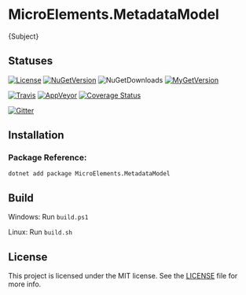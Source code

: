 # MicroElements.MetadataModel
{Subject}

## Statuses
[![License](https://img.shields.io/github/license/micro-elements/MicroElements.MetadataModel.svg)](https://raw.githubusercontent.com/micro-elements/MicroElements.MetadataModel/master/LICENSE)
[![NuGetVersion](https://img.shields.io/nuget/v/MicroElements.MetadataModel.svg)](https://www.nuget.org/packages/MicroElements.MetadataModel)
![NuGetDownloads](https://img.shields.io/nuget/dt/MicroElements.MetadataModel.svg)
[![MyGetVersion](https://img.shields.io/myget/micro-elements/v/MicroElements.MetadataModel.svg)](https://www.myget.org/feed/micro-elements/package/nuget/MicroElements.MetadataModel)

[![Travis](https://img.shields.io/travis/micro-elements/MicroElements.MetadataModel/master.svg?logo=travis)](https://travis-ci.org/micro-elements/MicroElements.MetadataModel)
[![AppVeyor](https://img.shields.io/appveyor/ci/micro-elements/microelements-metadatamodel.svg?logo=appveyor)](https://ci.appveyor.com/project/micro-elements/microelements-metadatamodel)
[![Coverage Status](https://img.shields.io/coveralls/micro-elements/MicroElements.MetadataModel.svg)](https://coveralls.io/r/micro-elements/MicroElements.MetadataModel)

[![Gitter](https://img.shields.io/gitter/room/micro-elements/MicroElements.MetadataModel.svg)](https://gitter.im/micro-elements/MicroElements.MetadataModel)

## Installation

### Package Reference:

```
dotnet add package MicroElements.MetadataModel
```

## Build
Windows: Run `build.ps1`

Linux: Run `build.sh`

## License
This project is licensed under the MIT license. See the [LICENSE] file for more info.


[LICENSE]: https://raw.githubusercontent.com/micro-elements/MicroElements.MetadataModel/master/LICENSE